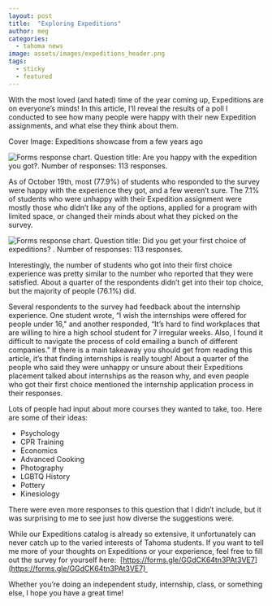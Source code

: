 ```yaml
---
layout: post
title:  "Exploring Expeditions"
author: meg
categories:
  - tahoma news
image: assets/images/expeditions_header.png
tags:
  - sticky
  - featured
---
```


With the most loved (and hated) time of the year coming up, Expeditions are on everyone’s minds! In this article, I’ll reveal the results of a poll I conducted to see how many people were happy with their new Expedition assignments, and what else they think about them. 

Cover Image: Expeditions showcase from a few years ago 

![Forms response chart. Question title: Are you happy with the expedition you got?. Number of responses: 113 responses.](https://lh7-us.googleusercontent.com/PI8cKxyYY5DdTuhtjEd8FX7FMJQ-OsjcXDZoj05BBtPjKwAdRwNYDSlBUhgO045FokmCAsMXauNUxFjCcmDyhC-yR0yFBpGobjZxqtK-QpY7GBbVEbum6px1Ba8MyC81EvbvJHBy8MNyKlTYIyvh-4I)

As of October 19th, most (77.9%) of students who responded to the survey were happy with the experience they got, and a few weren’t sure. The 7.1% of students who were unhappy with their Expedition assignment were mostly those who didn’t like any of the options, applied for a program with limited space, or changed their minds about what they picked on the survey. 

![Forms response chart. Question title: Did you get your first choice of expeditions? . Number of responses: 113 responses.](https://lh7-us.googleusercontent.com/L_bVbE13-ccoghMAoVIlWO5DsXJO1_u2hQWe8egSFKtlSRSXr6C5TIgoLcaexVrQUntGyZ7B9aRET8G7d29CZWitsFsjNOSMD8bk4HV7D0SLNVwRM5OdSgZjeMVcTB8ASVjtJl-jg8U5sxLlsEhYO5w)

Interestingly, the number of students who got into their first choice experience was pretty similar to the number who reported that they were satisfied. About a quarter of the respondents didn’t get into their top choice, but the majority of people (76.1%) did. 


Several respondents to the survey had feedback about the internship experience. One student wrote, “I wish the internships were offered for people under 16," and another responded, “It’s hard to find workplaces that are willing to hire a high school student for 7 irregular weeks. Also, I found it difficult to navigate the process of cold emailing a bunch of different companies.” If there is a main takeaway you should get from reading this article, it’s that finding internships is really tough! About a quarter of the people who said they were unhappy or unsure about their Expeditions placement talked about internships as the reason why, and even people who got their first choice mentioned the internship application process in their responses.

Lots of people had input about more courses they wanted to take, too. Here are some of their ideas: 

*   Psychology
*   CPR Training
*   Economics
*   Advanced Cooking
*   Photography
*   LGBTQ History 
*   Pottery
*   Kinesiology

There were even more responses to this question that I didn’t include, but it was surprising to me to see just how diverse the suggestions were. 

While our Expeditions catalog is already so extensive, it unfortunately can never catch up to the varied interests of Tahoma students. If you want to tell me more of your thoughts on Expeditions or your experience, feel free to fill out the survey for yourself here:  [https://forms.gle/GGdCK64tn3PAt3VE7](https://forms.gle/GGdCK64tn3PAt3VE7) 

Whether you’re doing an independent study, internship, class, or something else, I hope you have a great time!